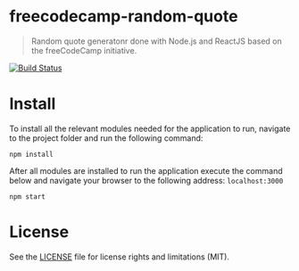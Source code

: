 # freecodecamp-random-quote
> Random quote generatonr done with Node.js and ReactJS based on the freeCodeCamp initiative.

[![Build Status](https://travis-ci.org/hristo-tanev/freecodecamp-random-quote.svg?branch=master)](https://travis-ci.org/hristo-tanev/freecodecamp-random-quote)

# Install
To install all the relevant modules needed for the application to run, navigate to the project folder and run the following command:
```
npm install
```
After all modules are installed to run the application execute the command below and navigate your browser to the following address: ```localhost:3000```
```
npm start
```

# License
See the [LICENSE](https://github.com/hristo-tanev/freecodecamp-markdown-previewer/LICENSE.md) file for license rights and limitations (MIT).
